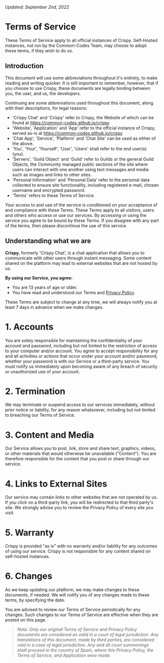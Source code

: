 *Updated: September 2nd, 2022*

# Terms of Service

These Terms of Service apply to all official instances of Crispy. Self-Hosted instances, not run by the Common-Codes Team, may choose to adopt these terms, if they wish to do so.

## Introduction

This document will use some abbreviations throughout it's entirety, to make reading and writing quicker.
It is still important to remember, however, that if you choose to use Crispy, these documents are legally binding between you, the user, and us, the developers.

Continuing are some abbreviations used throughout this document, along with their descriptions, for legal reasons:

- 'Crispy Chat' and 'Crispy' refer to Crispy, the Website of which can be found at https://common-codes.github.io/crispy
- 'Website', 'Application' and 'App' refer to the official instance of Crispy, served as-is at https://common-codes.github.io/crispy
- 'Chat App', 'Service', 'Platform' and 'Chat Site' can be used as either of the above.
- 'You', 'Your', 'Yourself', 'User', 'Users' shall refer to the end user(s) (you).
- 'Servers', 'Guild Object' and 'Guild' refer to Guilds or the general Guild Objects, the Community managed public sections of the site where users can interact with one another using text messages and media such as images and links to other sites.
- 'Personal Information' and 'Personal Data' refer to the personal data collected to ensure site functionality, including registered e-mail, chosen username and encrypted password.
- 'Terms' refers to these Terms of Service.

Your access to and use of the service is conditioned on your acceptance of and compliance with these Terms. These Terms apply to all visitors, users and others who access or use our services. By accessing or using the service you agree to be bound by these Terms. If you disagree with any part of the terms, then please discontinue the use of this service.

## Understanding what we are

**Crispy**, formerly 'Crispy Chat', is a chat application that allows you to communicate with other users through instant messaging. Some content shared on the platform may lead to external websites that are not hosted by us.

**By using our Service, you agree:**

- You are 13 years of age or older.
- You have read and understood our Terms and [Privacy Policy](https://github.com/Common-Codes/blob/main/legal/Privacy%20Policy).

These Terms are subject to change at any time, we will always notify you at least 7 days in advance when we make changes.

# 1. Accounts

You are solely responsible for maintaining the confidentiality of your account and password, including but not limited to the restriction of access to your computer and/or account. You agree to accept responsibility for any and all activities or actions that occur under your account and/or password, whether your password is with our Service or a third-party service. You must notify us immediately upon becoming aware of any breach of security or unauthorized use of your account.

# 2. Termination

We may terminate or suspend access to our services immediately, without prior notice or liability, for any reason whatsoever, including but not limited to breaching our Terms of Service.

# 3. Content and Media

Our Service allows you to post, link, store and share text, graphics, videos, or other materials that would otherwise be unavailable ("Content"). You are therefore responsible for the content that you post or share through our service.

# 4. Links to External Sites

Our service may contain links to other websites that are not operated by us. If you click on a third-party link, you will be redirected to that third party's site. We strongly advise you to review the Privacy Policy of every site you visit.

# 5. Warranty

Crispy is provided "as is" with no warranty and/or liability for any outcomes of using our service. Crispy is not responsible for any content shared on self-hosted instances.

# 6. Changes

As we keep updating our platform, we may make changes to these documents, if needed.
We will notify you of any changes made to these terms, by specifying the date.

You are advised to review our Terms of Service periodically for any changes.
Such changes to our Terms of Service are effective when they are posted on this page.

> *Note: Only our original Terms of Service and Privacy Policy documents are considered as valid in a court of legal jurisdiction. Any translstions of this document, made by third parties, are considered void in a case of legal jurisdiction. Any and all court summonings shall proceed in the country of Spain, where this Privacy Policy, the Terms of Service, and Application were made.*
